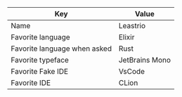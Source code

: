 | Key | Value |
|-|-|
| Name | Leastrio |
| Favorite language | Elixir |
| Favorite language when asked | Rust |
| Favorite typeface | JetBrains Mono |
| Favorite Fake IDE | VsCode |
| Favorite IDE | CLion |

